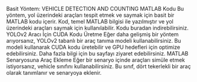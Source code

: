 Basit Yöntem: VEHICLE DETECTION AND COUNTING MATLAB Kodu
Bu yöntem, yol üzerindeki araçları tespit etmek ve saymak için basit bir MATLAB kodu içerir.
Kod, temel MATLAB bilgisi ile yazılmıştır ve yol üzerindeki araçları saymak için kullanılabilir.
Kodu buradan indirebilirsiniz.
YOLOv2 Aracı İçin CUDA Kodu Üretme
Eğer daha gelişmiş bir yöntem arıyorsanız, YOLOv2 tabanlı bir araç tanıma modeli kullanabilirsiniz.
Bu modeli kullanarak CUDA kodu üretebilir ve GPU hedefleri için optimize edebilirsiniz.
Daha fazla bilgi için bu sayfayı ziyaret edebilirsiniz.
MATLAB Senaryosuna Araç Ekleme
Eğer bir senaryo içinde araçları simüle etmek istiyorsanız, vehicle sınıfını kullanabilirsiniz.
Bu sınıf, dört tekerlekli bir araç olarak tanımlanır ve senaryoya eklenir.
